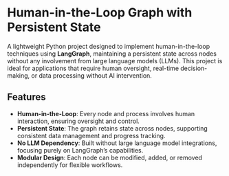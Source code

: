 # Human-in-the-Loop Graph with Persistent State

A lightweight Python project designed to implement human-in-the-loop techniques using **LangGraph**, maintaining a persistent state across nodes without any involvement from large language models (LLMs). This project is ideal for applications that require human oversight, real-time decision-making, or data processing without AI intervention.

## Features

- **Human-in-the-Loop**: Every node and process involves human interaction, ensuring oversight and control.
- **Persistent State**: The graph retains state across nodes, supporting consistent data management and progress tracking.
- **No LLM Dependency**: Built without large language model integrations, focusing purely on LangGraph’s capabilities.
- **Modular Design**: Each node can be modified, added, or removed independently for flexible workflows.
